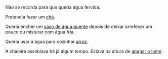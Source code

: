 Não se recorda para que queria água fervida.

Pretendia fazer um [chá](cha/cha.md).

Queria encher um [saco de água quente](saco/saco.md) depois de deixar arrefecer um pouco ou misturar com água fria.

Queria usar a água para cozinhar [arroz](arroz/arroz.md).

A chaleira assobiava há já algum tempo. Estava na altura de [apagar o lume](apagar/apagar.md).
